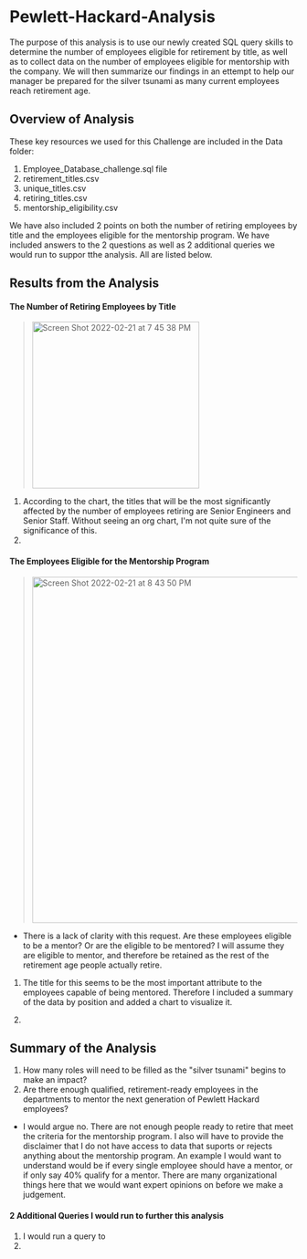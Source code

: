 # Pewlett-Hackard-Analysis

The purpose of this analysis is to use our newly created SQL query skills to determine the number of employees eligible for retirement by title, as well as to collect data on the number of employees eligible for mentorship with the company. We will then summarize our findings in an ettempt to help our manager be prepared for the silver tsunami as many current employees reach retirement age.

## Overview of Analysis
These key resources we used for this Challenge are included in the Data folder:
1. Employee_Database_challenge.sql file
2. retirement_titles.csv
3. unique_titles.csv
4. retiring_titles.csv
5. mentorship_eligibility.csv

We have also included 2 points on both the number of retiring employees by title and the employees eligible for the mentorship program. We have included answers to the 2 questions as well as 2 additional queries we would run to suppor tthe analysis. All are listed below.

## Results from the Analysis

#### The Number of Retiring Employees by Title
> <img width="292" alt="Screen Shot 2022-02-21 at 7 45 38 PM" src="https://user-images.githubusercontent.com/95602006/155048149-589ec3c4-3c70-41ee-aec4-9e8ea7cbc071.png">

1. According to the chart, the titles that will be the most significantly affected by the number of employees retiring are Senior Engineers and Senior Staff. Without seeing an org chart, I'm not quite sure of the significance of this.
2. 

#### The Employees Eligible for the Mentorship Program
> <img width="606" alt="Screen Shot 2022-02-21 at 8 43 50 PM" src="https://user-images.githubusercontent.com/95602006/155053521-e8ee50da-957e-40e9-a6cd-ae235745492b.png">

* There is a lack of clarity with this request. Are these employees eligible to be a mentor? Or are the eligible to be mentored? I will assume they are eligible to mentor, and therefore be retained as the rest of the retirement age people actually retire.
1. The title for this seems to be the most important attribute to the employees capable of being mentored. Therefore I included a summary of the data by position and added a chart to visualize it.

2.

## Summary of the Analysis
1. How many roles will need to be filled as the "silver tsunami" begins to make an impact?
2. Are there enough qualified, retirement-ready employees in the departments to mentor the next generation of Pewlett Hackard employees?
- I would argue no. There are not enough people ready to retire that meet the criteria for the mentorship program. I also will have to provide the disclaimer that I do not have access to data that suports or rejects anything about the mentorship program. An example I would want to understand would be if every single employee should have a mentor, or if only say 40% qualify for a mentor. There are many organizational things here that we would want expert opinions on before we make a judgement.

#### 2 Additional Queries I would run to further this analysis
1. I would run a query to 
2.
